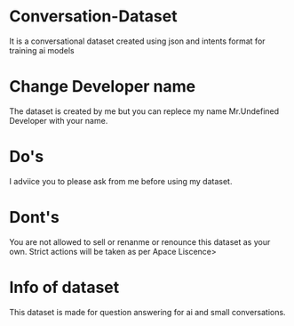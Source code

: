 # Conversation-Dataset
It is a conversational dataset created using json and intents format for training ai models
# Change Developer name
The dataset is created by me but you can replece my name Mr.Undefined Developer with your name.
# Do's
I adviice you to please ask from me before using my dataset.
# Dont's
You are not allowed to sell or renanme or renounce this dataset as your own.
Strict actions will be taken as per Apace Liscence>
# Info of dataset
This dataset is made for question answering for ai and small conversations.
